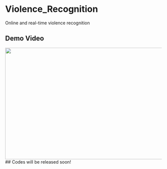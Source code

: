 # Violence_Recognition
Online and real-time violence recognition

## Demo Video
<img src="violence_demo.gif" width="640" height="360"/>
## Codes will be released soon!

